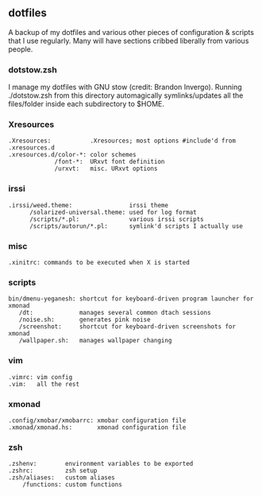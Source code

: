 ## dotfiles

A backup of my dotfiles and various other pieces of configuration & scripts that I use regularly. Many will have sections cribbed liberally from various people.

### dotstow.zsh
I manage my dotfiles with GNU stow (credit: Brandon Invergo). Running ./dotstow.zsh from this directory automagically symlinks/updates all the files/folder inside each subdirectory to $HOME.

### Xresources
```
.Xresources:           .Xresources; most options #include'd from .xresources.d
.xresources.d/color-*: color schemes
             /font-*:  URxvt font definition
             /urxvt:   misc. URxvt options
```
### irssi
```
.irssi/weed.theme:                irssi theme
      /solarized-universal.theme: used for log format
      /scripts/*.pl:              various irssi scripts
      /scripts/autorun/*.pl:      symlink'd scripts I actually use
```
### misc
```
.xinitrc: commands to be executed when X is started
```
### scripts
```
bin/dmenu-yeganesh: shortcut for keyboard-driven program launcher for xmonad
   /dt:             manages several common dtach sessions
   /noise.sh:       generates pink noise
   /screenshot:     shortcut for keyboard-driven screenshots for xmonad
   /wallpaper.sh:   manages wallpaper changing
```
### vim
```
.vimrc: vim config
.vim:   all the rest
```
### xmonad
```
.config/xmobar/xmobarrc: xmobar configuration file
.xmonad/xmonad.hs:       xmonad configuration file
```
### zsh
```
.zshenv:        environment variables to be exported
.zshrc:         zsh setup
.zsh/aliases:   custom aliases
    /functions: custom functions
```

